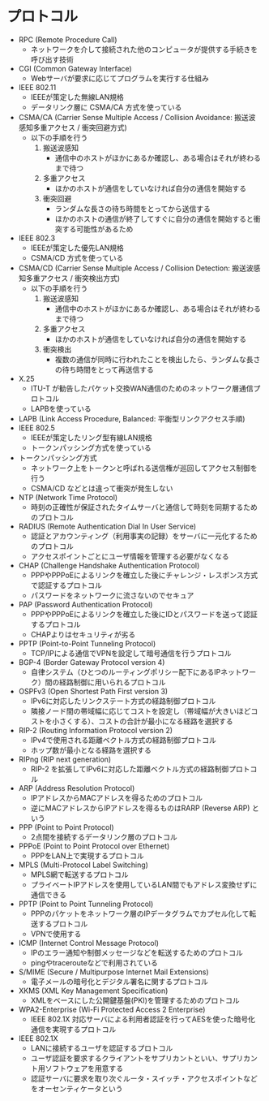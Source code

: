 # プロトコル

- RPC (Remote Procedure Call)
    - ネットワークを介して接続された他のコンピュータが提供する手続きを呼び出す技術
- CGI (Common Gateway Interface)
    - Webサーバが要求に応じてプログラムを実行する仕組み
- IEEE 802.11
    - IEEEが策定した無線LAN規格
    - データリンク層に CSMA/CA 方式を使っている
- CSMA/CA (Carrier Sense Multiple Access / Collision Avoidance: 搬送波感知多重アクセス / 衝突回避方式)
    - 以下の手順を行う
        1. 搬送波感知
            - 通信中のホストがほかにあるか確認し、ある場合はそれが終わるまで待つ
        2. 多重アクセス
            - ほかのホストが通信をしていなければ自分の通信を開始する
        3. 衝突回避
            - ランダムな長さの待ち時間をとってから送信する
            - ほかのホストの通信が終了してすぐに自分の通信を開始すると衝突する可能性があるため
- IEEE 802.3
    - IEEEが策定した優先LAN規格
    - CSMA/CD 方式を使っている
- CSMA/CD (Carrier Sense Multiple Access / Collision Detection: 搬送波感知多重アクセス / 衝突検出方式)
    - 以下の手順を行う
        1. 搬送波感知
            - 通信中のホストがほかにあるか確認し、ある場合はそれが終わるまで待つ
        2. 多重アクセス
            - ほかのホストが通信をしていなければ自分の通信を開始する
        3. 衝突検出
            - 複数の通信が同時に行われたことを検出したら、ランダムな長さの待ち時間をとって再送信する
- X.25
    - ITU-T が勧告したパケット交換WAN通信のためのネットワーク層通信プロトコル
    - LAPBを使っている
- LAPB (Link Access Procedure, Balanced: 平衡型リンクアクセス手順)
- IEEE 802.5
    - IEEEが策定したリング型有線LAN規格
    - トークンパッシング方式を使っている
- トークンパッシング方式
    - ネットワーク上をトークンと呼ばれる送信権が巡回してアクセス制御を行う
    - CSMA/CD などとは違って衝突が発生しない
- NTP (Network Time Protocol)
    - 時刻の正確性が保証されたタイムサーバと通信して時刻を同期するためのプロトコル
- RADIUS (Remote Authentication Dial In User Service)
    - 認証とアカウンティング（利用事実の記録）をサーバに一元化するためのプロトコル
    - アクセスポイントごとにユーザ情報を管理する必要がなくなる
- CHAP (Challenge Handshake Authentication Protocol)
    - PPPやPPPoEによるリンクを確立した後にチャレンジ・レスポンス方式で認証するプロトコル
    - パスワードをネットワークに流さないのでセキュア
- PAP (Password Authentication Protocol)
    - PPPやPPPoEによるリンクを確立した後にIDとパスワードを送って認証するプロトコル
    - CHAPよりはセキュリティが劣る
- PPTP (Point-to-Point Tunneling Protocol)
    - TCP/IPによる通信でVPNを設定して暗号通信を行うプロトコル
- BGP-4 (Border Gateway Protocol version 4)
    - 自律システム（ひとつのルーティングポリシー配下にあるIPネットワーク）間の経路制御に用いられるプロトコル
- OSPFv3 (Open Shortest Path First version 3)
    - IPv6に対応したリンクステート方式の経路制御プロトコル
    - 隣接ノード間の帯域幅に応じてコストを設定し（帯域幅が大きいほどコストを小さくする）、コストの合計が最小になる経路を選択する
- RIP-2 (Routing Information Protocol version 2)
    - IPv4で使用される距離ベクトル方式の経路制御プロトコル
    - ホップ数が最小となる経路を選択する
- RIPng (RIP next generation)
    - RIP-2 を拡張してIPv6に対応した距離ベクトル方式の経路制御プロトコル
- ARP (Address Resolution Protocol)
    - IPアドレスからMACアドレスを得るためのプロトコル
    - 逆にMACアドレスからIPアドレスを得るものはRARP (Reverse ARP) という
- PPP (Point to Point Protocol)
    - 2点間を接続するデータリンク層のプロトコル
- PPPoE (Point to Point Protocol over Ethernet)
    - PPPをLAN上で実現するプロトコル
- MPLS (Multi-Protocol Label Switching)
    - MPLS網で転送するプロトコル
    - プライベートIPアドレスを使用しているLAN間でもアドレス変換せずに通信できる
- PPTP (Point to Point Tunneling Protocol)
    - PPPのパケットをネットワーク層のIPデータグラムでカプセル化して転送するプロトコル
    - VPNで使用する
- ICMP (Internet Control Message Protocol)
    - IPのエラー通知や制御メッセージなどを転送するためのプロトコル
    - pingやtracerouteなどで利用されている
- S/MIME (Secure / Multipurpose Internet Mail Extensions)
    - 電子メールの暗号化とデジタル署名に関するプロトコル
- XKMS (XML Key Management Specification)
    - XMLをベースにした公開鍵基盤(PKI)を管理するためのプロトコル
- WPA2-Enterprise (Wi-Fi Protected Access 2 Enterprise)
    - IEEE 802.1X 対応サーバによる利用者認証を行ってAESを使った暗号化通信を実現するプロトコル
- IEEE 802.1X
    - LANに接続するユーザを認証するプロトコル
    - ユーザ認証を要求するクライアントをサプリカントといい、サプリカント用ソフトウェアを用意する
    - 認証サーバに要求を取り次ぐルータ・スイッチ・アクセスポイントなどをオーセンティケータという
